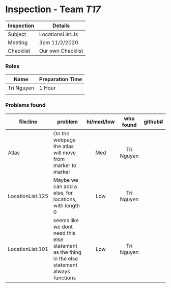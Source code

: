 # Inspection - Team *T17* 
 
| Inspection | Details |
| ----- | ----- |
| Subject | LocationsList.Js |
| Meeting | 3pm 11/2/2020 |
| Checklist | Our own Checklist|

### Roles

| Name | Preparation Time |
| ---- | ---- |
| Tri Nguyen | 1 Hour |
|  |  |

### Problems found

| file:line | problem | hi/med/low | who found | github#  |
| --- | --- | :---: | :---: | --- |
| Atlas | On the webpage the atlas will move from marker to marker | Med | Tri Nguyen | |
| LocationList:125 | Maybe we can add a else, for locations, with length 0 | Low | Tri Nguyen | |
| LocationList:101 | seems like we dont need this else statement as the thing in the else statement always functions | Low | Tri Nguyen | 
